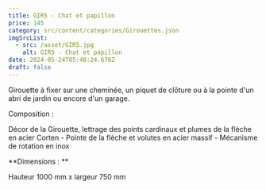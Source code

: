 ```yaml
---
title: GIR5 - Chat et papillon
price: 145
category: src/content/categories/Girouettes.json
imgSrcList:
  - src: /asset/GIR5.jpg
    alt: GIR5 - Chat et papillon
date: 2024-05-24T05:48:24.676Z
draft: false
---
```


Girouette à fixer sur une cheminée, un piquet de clôture ou à la pointe d'un abri de jardin ou encore d'un garage. 

Composition : 

Décor de la Girouette, lettrage des points cardinaux et plumes de la flèche en acier Corten - Pointe de la flèche et volutes en acier massif - Mécanisme de rotation en inox

**Dimensions : **

Hauteur 1000 mm x largeur 750 mm
